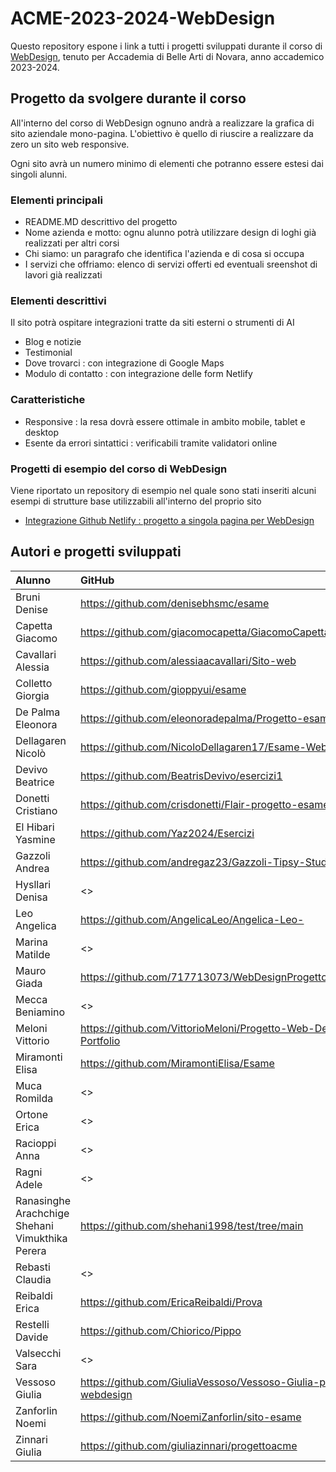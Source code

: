 # ACME-2023-2024-WebDesign

Questo repository espone i link a tutti i progetti sviluppati durante il corso di [WebDesign](https://github.com/matteobaccan/CorsoWebDesign), tenuto per Accademia di Belle Arti di Novara, anno accademico 2023-2024.

## Progetto da svolgere durante il corso

All'interno del corso di WebDesign ognuno andrà a realizzare la grafica di sito aziendale mono-pagina.
L'obiettivo è quello di riuscire a realizzare da zero un sito web responsive.

Ogni sito avrà un numero minimo di elementi che potranno essere estesi dai singoli alunni.

### Elementi principali

- README.MD descrittivo del progetto
- Nome azienda e motto: ognu alunno potrà utilizzare design di loghi già realizzati per altri corsi
- Chi siamo: un paragrafo che identifica l'azienda e di cosa si occupa
- I servizi che offriamo: elenco di servizi offerti ed eventuali sreenshot di lavori già realizzati

### Elementi descrittivi

Il sito potrà ospitare integrazioni tratte da siti esterni o strumenti di AI

- Blog e notizie
- Testimonial
- Dove trovarci : con integrazione di Google Maps
- Modulo di contatto : con integrazione delle form Netlify

### Caratteristiche

- Responsive : la resa dovrà essere ottimale in ambito mobile, tablet e desktop
- Esente da errori sintattici : verificabili tramite validatori online

### Progetti di esempio del corso di WebDesign

Viene riportato un repository di esempio nel quale sono stati inseriti alcuni esempi di strutture base utilizzabili all'interno del proprio sito

- [Integrazione Github Netlify : progetto a singola pagina per WebDesign](https://github.com/matteobaccan/github-netlify-boilerplate)

## Autori e progetti sviluppati

| Alunno | GitHub | Netlify |
|:------|:------------|:-|
|Bruni Denise| <https://github.com/denisebhsmc/esame> | <> |
|Capetta Giacomo| <https://github.com/giacomocapetta/GiacomoCapettaPortfolio> | <https://resilient-pasca-4f7eee.netlify.app/> |
|Cavallari Alessia| <https://github.com/alessiaacavallari/Sito-web> | <https://splendorous-pixie-122546.netlify.app/> |
|Colletto Giorgia| <https://github.com/gioppyui/esame> | <> |
|De Palma Eleonora| <https://github.com/eleonoradepalma/Progetto-esame> | <> |
|Dellagaren Nicolò| <https://github.com/NicoloDellagaren17/Esame-Web-design> | <> |
|Devivo Beatrice| <https://github.com/BeatrisDevivo/esercizi1> | <https://legendary-wisp-c78ce4.netlify.app/> |
|Donetti Cristiano| <https://github.com/crisdonetti/Flair-progetto-esame> | <https://flairbrand.netlify.app/> |
|El Hibari Yasmine| <https://github.com/Yaz2024/Esercizi> | <> |
|Gazzoli Andrea| <https://github.com/andregaz23/Gazzoli-Tipsy-Studio> | <> |
|Hysllari Denisa| <> | <> |
|Leo Angelica| <https://github.com/AngelicaLeo/Angelica-Leo-> | <https://meek-kleicha-a1e897.netlify.app/> |
|Marina Matilde| <> | <> |
|Mauro Giada| <https://github.com/717713073/WebDesignProgetto> | <https://giadamauroportfolio.netlify.app/> |
|Mecca Beniamino| <> | <> |
|Meloni Vittorio| <https://github.com/VittorioMeloni/Progetto-Web-Design-Portfolio> | <https://jade-heliotrope-2046f7.netlify.app/> |
|Miramonti Elisa| <https://github.com/MiramontiElisa/Esame> | <> |
|Muca Romilda| <> | <> |
|Ortone Erica| <> | <> |
|Racioppi Anna| <> | <> |
|Ragni Adele| <> | <> |
|Ranasinghe Arachchige Shehani Vimukthika Perera| <https://github.com/shehani1998/test/tree/main> | <> |
|Rebasti Claudia| <> | <> |
|Reibaldi Erica| <https://github.com/EricaReibaldi/Prova> | <https://ericareibaldiportfolio.netlify.app/> |
|Restelli Davide| <https://github.com/Chiorico/Pippo> | <> |
|Valsecchi Sara| <> | <> |
|Vessoso Giulia| <https://github.com/GiuliaVessoso/Vessoso-Giulia-progetto-webdesign> | <https://creative-kelpie-948ed9.netlify.app/> |
|Zanforlin Noemi| <https://github.com/NoemiZanforlin/sito-esame> | <https://poetic-meerkat-ed4dd7.netlify.app/> |
|Zinnari Giulia| <https://github.com/giuliazinnari/progettoacme> | <https://giuliazinnari-brandidentity.netlify.app/> |

